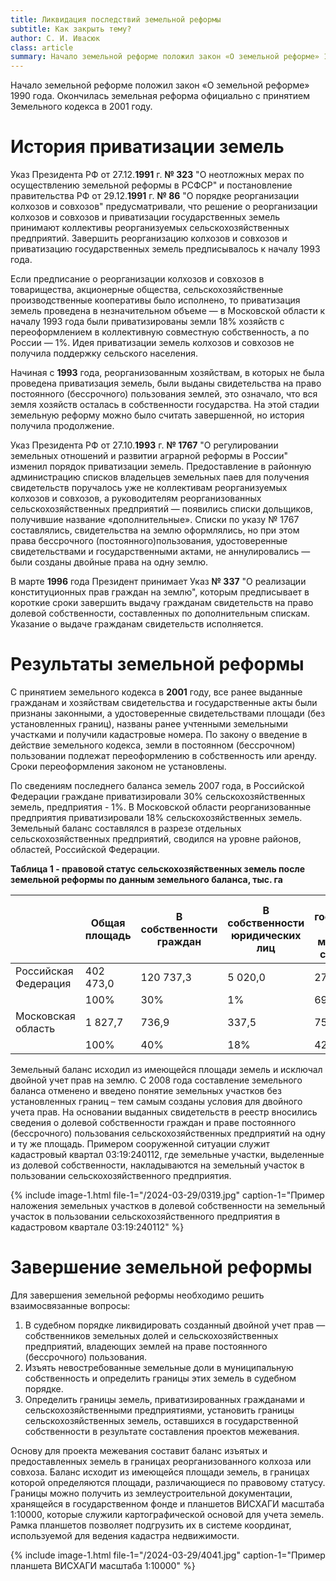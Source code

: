 ```yaml
---
title: Ликвидация последствий земельной реформы
subtitle: Как закрыть тему?
author: С. И. Ивасюк
class: article
summary: Начало земельной реформе положил закон «О земельной реформе» 1990 года. Окончилась земельная реформа официально с принятием Земельного кодекса в 2001 году. 
---
```


Начало земельной реформе положил закон «О земельной реформе» 1990 года. Окончилась земельная реформа официально с принятием Земельного кодекса в 2001 году. 

# История приватизации земель

Указ Президента РФ от 27.12.**1991** г. **№ 323** "О неотложных мерах по осуществлению земельной реформы в РСФСР" и постановление правительства РФ от 29.12.**1991** г. **№ 86** "О порядке реорганизации колхозов и совхозов" предусматривали, что решение о реорганизации колхозов и совхозов и приватизации государственных земель принимают коллективы реорганизуемых сельскохозяйственных предприятий. Завершить реорганизацию колхозов и совхозов и  приватизацию государственных земель предписывалось к началу 1993 года. 

Если предписание о реорганизации колхозов и совхозов в  товарищества, акционерные общества, сельскохозяйственные производственные кооперативы было исполнено, то приватизация земель проведена в незначительном объеме — в Московской области к началу 1993 года были приватизированы земли 18% хозяйств с переоформлением в коллективную совместную собственность, а по России — 1%. Идея приватизации земель колхозов и совхозов не получила поддержку сельского населения.

Начиная с **1993** года, реорганизованным хозяйствам, в которых не была проведена приватизация земель, были выданы свидетельства на право постоянного (бессрочного) пользования землей, это означало, что вся земля хозяйств осталась в собственности государства. На этой стадии земельную реформу можно было считать завершенной, но история получила продолжение. 

Указ Президента РФ от 27.10.**1993** г. **№ 1767** "О регулировании земельных отношений и развитии аграрной реформы в России" изменил порядок приватизации земель. Предоставление в районную администрацию списков владельцев земельных паев для получения свидетельств поручалось уже не коллективам реорганизуемых колхозов и совхозов, а руководителям реорганизованных сельскохозяйственных предприятий — появились списки дольщиков, получившие название «дополнительные». Списки по указу № 1767 составлялись, свидетельства на землю оформлялись, но при этом права бессрочного (постоянного)пользования, удостоверенные свидетельствами и государственными актами, не аннулировались — были созданы двойные права на одну землю. 

В марте **1996** года Президент принимает Указ **№ 337** "О реализации конституционных прав граждан на землю", которым предписывает в короткие сроки завершить выдачу гражданам свидетельств на право долевой собственности, составленных по дополнительным спискам. Указание о выдаче гражданам свидетельств исполняется.

# Результаты земельной реформы

С принятием земельного кодекса в **2001** году, все ранее выданные гражданам и хозяйствам свидетельства и государственные акты были признаны законными, а удостоверенные свидетельствами площади (без установленных границ), названы ранее учтенными земельными участками и получили кадастровые номера. По закону о введение в действие земельного кодекса, земли в постоянном (бессрочном) пользовании подлежат переоформлению в собственность или аренду. Сроки переоформления законом не установлены. 

По сведениям последнего баланса земель 2007 года, в Российской Федерации граждане приватизировали 30% сельскохозяйственных земель, предприятия - 1%. В Московской области реорганизованные предприятия приватизировали 18% сельскохозяйственных земель. Земельный баланс составлялся в разрезе отдельных сельскохозяйственных предприятий, сводился на уровне районов, областей, Российской Федерации. 

<strong>Таблица 1 - правовой статус сельскохозяйственных земель после земельной реформы по данным земельного баланса, тыс. га</strong>

|                      | Общая площадь | В собственности граждан | В собственности юридических лиц | В государственной <br />и  муниципальной собственности |
| -------------------- | ------------- | ----------------------- | ------------------------------- | ------------------------------------------------------ |
| Российская Федерация | 402 473,0     | 120 737,3               | 5 020,0                         | 276 715,7                                              |
|                      | 100%          | 30%                     | 1%                              | 69%                                                    |
| Московская область   | 1 827,7       | 736,9                   | 337,5                           | 753,3                                                  |
|                      | 100%          | 40%                     | 18%                             | 42%                                                    |

Земельный баланс исходил из имеющейся площади земель и исключал двойной учет прав на землю. С 2008 года составление земельного баланса отменено и введено понятие земельных участков без установленных границ – тем самым созданы условия для двойного учета прав. На основании выданных свидетельств в реестр вносились сведения о долевой собственности граждан и праве постоянного (бессрочного) пользования сельскохозяйственных предприятий на одну и ту же площадь. Примером сооруженной ситуации служит кадастровый квартал 03:19:240112, где земельные участки, выделенные из долевой собственности, накладываются на земельный участок в пользовании сельскохозяйственного предприятия.

{% include image-1.html 
file-1="/2024-03-29/0319.jpg" caption-1="Пример наложения земельных участков в долевой собственности на земельный участок в пользовании сельскохозяйственного предприятия в кадастровом квартале 03:19:240112" %}

# Завершение земельной реформы

Для завершения земельной реформы необходимо решить взаимосвязанные вопросы:

1.  В судебном порядке ликвидировать созданный двойной учет прав — собственников земельных долей и сельскохозяйственных предприятий, владеющих землей на праве постоянного (бессрочного) пользования.
2. Изъять невостребованные земельные доли в муниципальную собственность и определить границы этих земель в судебном порядке.
3. Определить границы земель, приватизированных гражданами и сельскохозяйственными предприятиями, установить границы сельскохозяйственных земель, оставшихся в государственной собственности в результате составления проектов межевания.

Основу для проекта межевания составит баланс изъятых и предоставленных земель в границах реорганизованного колхоза или совхоза. Баланс исходит из имеющейся площади земель, в границах которой определяются площади, различающиеся по правовому статусу. Границы можно получить из землеустроительной документации, хранящейся в государственном фонде и планшетов ВИСХАГИ масштаба 1:10000, которые служили картографической основой для учета земель. Рамка планшетов позволяет подгрузить их в системе координат, используемой для ведения кадастра недвижимости.

{% include image-1.html 
file-1="/2024-03-29/4041.jpg" caption-1="Пример планшета ВИСХАГИ масштаба 1:10000" %}
